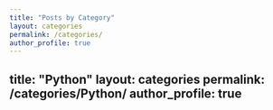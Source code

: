 ```yaml
---
title: "Posts by Category"
layout: categories
permalink: /categories/
author_profile: true
---
```

title: "Python"
layout: categories
permalink: /categories/Python/
author_profile: true
---
